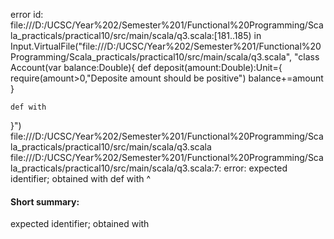 error id: file:///D:/UCSC/Year%202/Semester%201/Functional%20Programming/Scala_practicals/practical10/src/main/scala/q3.scala:[181..185) in Input.VirtualFile("file:///D:/UCSC/Year%202/Semester%201/Functional%20Programming/Scala_practicals/practical10/src/main/scala/q3.scala", "class Account(var balance:Double){
    def deposit(amount:Double):Unit={
        require(amount>0,"Deposite amount should be positive")
        balance+=amount
    }

    def with
}")
file:///D:/UCSC/Year%202/Semester%201/Functional%20Programming/Scala_practicals/practical10/src/main/scala/q3.scala
file:///D:/UCSC/Year%202/Semester%201/Functional%20Programming/Scala_practicals/practical10/src/main/scala/q3.scala:7: error: expected identifier; obtained with
    def with
        ^
#### Short summary: 

expected identifier; obtained with